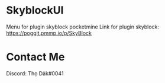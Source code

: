 # SkyblockUI
Menu for plugin skyblock pocketmine
Link for plugin skyblock: https://poggit.pmmp.io/p/SkyBlock
# Contact Me
Discord: Thọ Dảk#0041
